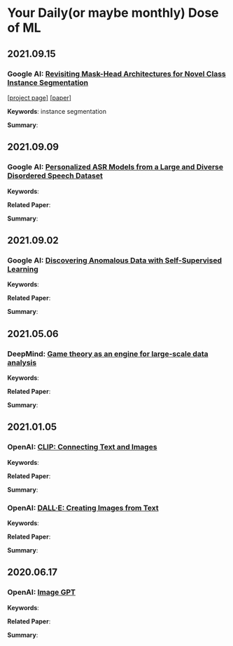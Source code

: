 # Your Daily(or maybe monthly) Dose of ML

## 2021.09.15

### Google AI: [Revisiting Mask-Head Architectures for Novel Class Instance Segmentation](http://ai.googleblog.com/2021/09/revisiting-mask-head-architectures-for.html)

[[project page]](https://google.github.io/deepmac/) [[paper]](https://arxiv.org/pdf/2104.00613.pdf) 

**Keywords**: instance segmentation

**Summary**:

## 2021.09.09

### Google AI: [Personalized ASR Models from a Large and Diverse Disordered Speech Dataset](http://ai.googleblog.com/2021/09/personalized-asr-models-from-large-and.html)

**Keywords**: 

**Related Paper**: 

**Summary**:

## 2021.09.02

### Google AI: [Discovering Anomalous Data with Self-Supervised Learning](http://ai.googleblog.com/2021/09/discovering-anomalous-data-with-self.html)

**Keywords**: 

**Related Paper**: 

**Summary**:

## 2021.05.06

### DeepMind: [Game theory as an engine for large-scale data analysis](https://deepmind.com/blog/article/EigenGame)

**Keywords**: 

**Related Paper**: 

**Summary**:

## 2021.01.05

### OpenAI: [CLIP: Connecting Text and Images](https://openai.com/blog/clip/)

**Keywords**: 

**Related Paper**: 

**Summary**:

### OpenAI: [DALL·E: Creating Images from Text](https://openai.com/blog/dall-e/)

**Keywords**: 

**Related Paper**: 

**Summary**:

## 2020.06.17

### OpenAI: [Image GPT](https://openai.com/blog/image-gpt/)

**Keywords**: 

**Related Paper**: 

**Summary**: